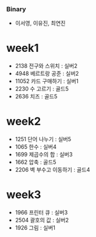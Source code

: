 ### Binary
- 이서영, 이유진, 최연진

# week1
- 2138 전구와 스위치 : 실버2
- 4948 베르트랑 공준 : 실버2
- 11052 카드 구매하기 : 실버1
- 2230 수 고르기 : 골드5
- 2636 치즈 : 골드5

# week2
- 1251 단어 나누기 : 실버5
- 1065 한수 : 실버4
- 1699 제곱수의 합 : 실버3
- 1662 압축 : 골드5
- 2206 벽 부수고 이동하기 : 골드4

# week3
- 1966 프린터 큐 : 실버3
- 2504 괄호의 값 : 실버2
- 1926 그림 : 실버1
